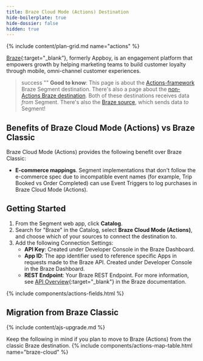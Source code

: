 ```yaml
---
title: Braze Cloud Mode (Actions) Destination
hide-boilerplate: true
hide-dossier: false
hidden: true
---
```

{% include content/plan-grid.md name="actions" %}

[Braze](https://www.braze.com/){:target="_blank”}, formerly Appboy, is an engagement platform that empowers growth by helping marketing teams to build customer loyalty through mobile, omni-channel customer experiences.

> success ""
> **Good to know**: This page is about the [Actions-framework](/docs/connections/destinations/actions/) Braze Segment destination. There's also a page about the [non-Actions Braze destination](/docs/connections/destinations/catalog/braze/). Both of these destinations receives data _from_ Segment. There's also the [Braze source](/docs/connections/sources/catalog/cloud-apps/braze//), which sends data _to_ Segment!

## Benefits of Braze Cloud Mode (Actions) vs Braze Classic

Braze Cloud Mode (Actions) provides the following benefit over Braze Classic:

- **E-commerce mappings**. Segment implementations that don't follow the e-commerce spec due to incompatible event names (for example, Trip Booked vs Order Completed) can use Event Triggers to log purchases in Braze Cloud Mode (Actions).

## Getting Started

1. From the Segment web app, click **Catalog**.
2. Search for "Braze" in the Catalog, select **Braze Cloud Mode (Actions)**, and choose which of your sources to connect the destination to.
3. Add the following Connection Settings:
   - **API Key**: Created under Developer Console in the Braze Dashboard.
   - **App ID**: The app identifier used to reference specific Apps in requests made to the Braze API. Created under Developer Console in the Braze Dashboard.
   - **REST Endpoint**: Your Braze REST Endpoint. For more information, see [API Overview](https://www.braze.com/docs/api/basics/){:target="_blank"} in the Braze documentation.


{% include components/actions-fields.html %}


## Migration from Braze Classic

{% include content/ajs-upgrade.md %}

Keep the following in mind if you plan to move to Braze (Actions) from the classic Braze destination.
{% include components/actions-map-table.html name="braze-cloud" %}


